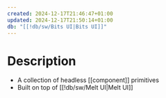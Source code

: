 ```yaml
---
created: 2024-12-17T21:46:47+01:00
updated: 2024-12-17T21:50:14+01:00
db: "[[!db/sw/Bits UI|Bits UI]]"
---
```

# Description
- A collection of headless [[component]] primitives
- Built on top of [[!db/sw/Melt UI|Melt UI]]